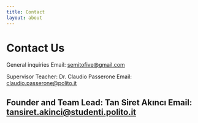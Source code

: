 ```yaml
---
title: Contact
layout: about
---
```

# Contact Us

General inquiries
Email: [semitofive@gmail.com](mailto:semitofive@gmail.com)

Supervisor Teacher: Dr. Claudio Passerone
Email: [claudio.passerone@polito.it](mailto:claudio.passerone@polito.it)

Founder and Team Lead: Tan Siret Akıncı
Email: [tansiret.akinci@studenti.polito.it](mailto:tansiret.akinci@studenti.polito.it)
----

[^1]: [It can take up to 10 minutes for changes to your site to publish after you push the changes to GitHub](https://docs.github.com/en/pages/setting-up-a-github-pages-site-with-jekyll/creating-a-github-pages-site-with-jekyll#creating-your-site).

[Just the Docs]: https://just-the-docs.github.io/just-the-docs/
[GitHub Pages]: https://docs.github.com/en/pages
[README]: https://github.com/just-the-docs/just-the-docs-template/blob/main/README.md
[Jekyll]: https://jekyllrb.com
[GitHub Pages / Actions workflow]: https://github.blog/changelog/2022-07-27-github-pages-custom-github-actions-workflows-beta/
[use this template]: https://github.com/just-the-docs/just-the-docs-template/generate
